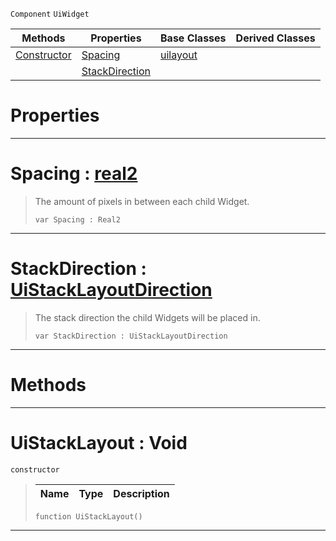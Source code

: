  `Component` `UiWidget`



|Methods|Properties|Base Classes|Derived Classes|
|---|---|---|---|
|[ Constructor](https://github.com/ZilchEngine/ZilchDocs/blob/master/code_reference/class_reference/uistacklayout.markdown#uistacklayout-void)|[ Spacing](https://github.com/ZilchEngine/ZilchDocs/blob/master/code_reference/class_reference/uistacklayout.markdown#spacing-zero-engine-docu)|[uilayout](https://github.com/ZilchEngine/ZilchDocs/blob/master/code_reference/class_reference/uilayout.markdown)| |
| |[ StackDirection](https://github.com/ZilchEngine/ZilchDocs/blob/master/code_reference/class_reference/uistacklayout.markdown#stackdirection-zero-engi)| | |


 #  Properties


---  
 #  Spacing : [real2](https://github.com/ZilchEngine/ZilchDocs/blob/master/code_reference/nada_base_types/real2.markdown)

> The amount of pixels in between each child Widget.
> ``` lang=cpp, name=Nada
> var Spacing : Real2


---  
 #  StackDirection : [UiStackLayoutDirection](https://github.com/ZilchEngine/ZilchDocs/blob/master/code_reference/enum_reference.markdown#uistacklayoutdirection)

> The stack direction the child Widgets will be placed in.
> ``` lang=cpp, name=Nada
> var StackDirection : UiStackLayoutDirection


---  
 #  Methods


---  
 #  UiStackLayout : Void

 `constructor`

> 
> |Name|Type|Description|
> |---|---|---|
> ``` lang=cpp, name=Nada
> function UiStackLayout()
> ``` 


---  
 

 